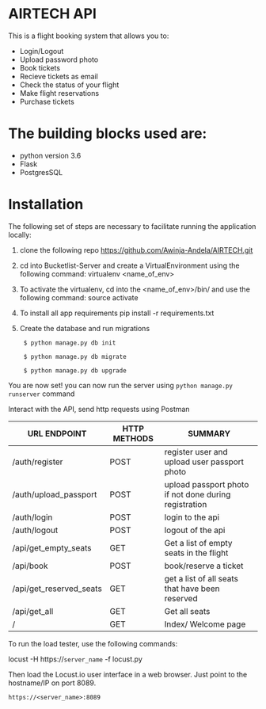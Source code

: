 # AIRTECH API

This is a flight booking system that allows you to:
- Login/Logout
- Upload password photo
- Book tickets
- Recieve tickets as email
- Check the status of your flight
- Make flight reservations
- Purchase tickets

# The building blocks used are:

- python version 3.6
- Flask
- PostgresSQL

# Installation
The following set of steps are necessary to facilitate running the application locally:

1. clone the following repo https://github.com/Awinja-Andela/AIRTECH.git

2. cd into Bucketlist-Server and create a VirtualEnvironment using the following command: virtualenv <name_of_env>

3. To activate the virtualenv, cd into the <name_of_env>/bin/ and use the following command: source activate

4. To install all app requirements pip install -r requirements.txt

5. Create the database and run migrations

        $ python manage.py db init

        $ python manage.py db migrate

        $ python manage.py db upgrade

You are now set! you can now run the server using `python manage.py runserver` command

Interact with the API, send http requests using Postman


| URL ENDPOINT          | HTTP METHODS | SUMMARY                                                             |
|-----------------------|--------------|---------------------------------------------------------------------|
| /auth/register        | POST         | register user and upload user passport photo                        |
| /auth/upload_passport | POST         | upload passport photo if not done during registration               |
| /auth/login           | POST         | login to the api                                                    |
| /auth/logout          | POST         | logout of the api                                                   |
| /api/get_empty_seats        | GET          | Get a list of empty seats in the flight                       |
| /api/book      | POST         | book/reserve a ticket |
| /api/get_reserved_seats     | GET         | get a list of all seats that have been reserved                                        |
|/api/get_all | GET | Get all seats |
| /          | GET         | Index/ Welcome page                         |

To run the load tester, use the following commands:

locust -H https://`server_name` -f locust.py

Then load the Locust.io user interface in a web browser. Just point to the hostname/IP on port 8089.

`https://<server_name>:8089`
